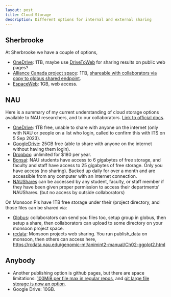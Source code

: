 ```yaml
---
layout: post
title: Cloud Storage
description: Different options for internal and external sharing
---
```


## Sherbrooke

At Sherbrooke we have a couple of options,

- [OneDrive](https://www.usherbrooke.ca/services-informatiques/repertoire/collaboration/microsoft-365/onedrive): 1TB, maybe use [DriveToWeb](https://www.drv.tw/#how) for sharing results on public web pages?
- [Alliance Canada project
  space](https://docs.alliancecan.ca/wiki/Storage_and_file_management#Filesystem_quotas_and_policies):
  1TB, [shareable with collaborators via copy to globus shared
  endpoint](https://docs.alliancecan.ca/wiki/Sharing_data).
- [EspaceWeb](https://www.usherbrooke.ca/services-informatiques/repertoire/applications/espace-web#acc-4085-1131): 1GB, web access.

## NAU

Here is a summary of my current understanding of cloud storage options
available to NAU researchers, and to our collaborators. [Link to official
docs](https://in.nau.edu/its/filesharing-storage/).

- [OneDrive](https://in.nau.edu/its/onedrive-for-business/): 1TB free,
  unable to share with anyone on the internet (only with NAU or people
  on a list who login, called to confirm this with ITS on 5 Sep 2023).
- [GoogleDrive](https://in.nau.edu/its/google-drive/): 25GB free (able
  to share with anyone on the internet without having them login).
- [Dropbox](https://nau.service-now.com/sp?id=kb_article&article=KB0014469):
  unlimited for $180 per year.
- [Bonsai](https://in.nau.edu/its/bonsai/): NAU students have access
  to 6 gigabytes of free storage, and faculty and staff have access to
  25 gigabytes of free storage. Only you have access (no
  sharing). Backed up daily for over a month and are accessible from
  any computer with an Internet connection.
- [NAUShares](https://in.nau.edu/its/naushares/) can be accessed by
  any student, faculty, or staff member if they have been given proper
  permission to access their departments' NAUShares. (but no access by
  outside collaborators)

On Monsoon PIs have 1TB free storage under their /project directory,
and those files can be shared via:

- [Globus](https://www.globus.org/): collaborators can send you files
  too, setup group in globus, then setup a share, then collaborators
  can upload to some directory on your monsoon project space.
- [rcdata](https://in.nau.edu/arc/data-portal/): Monsoon projects web
  sharing. You run publish_data on monsoon, then others can access
  here,
  https://rcdata.nau.edu/genomic-ml/animint2-manual/Ch02-ggplot2.html

## Anybody

- Another publishing option is github pages, but there are space
  limitations: [100MiB per file max in regular repos](https://docs.github.com/en/repositories/working-with-files/managing-large-files/about-large-files-on-github), and [git large file storage is now an option](https://docs.github.com/en/repositories/working-with-files/managing-large-files/about-storage-and-bandwidth-usage).
- Google Drive: 10GB.
